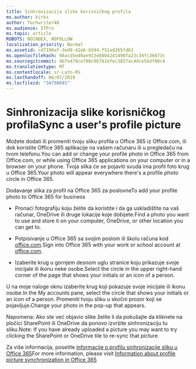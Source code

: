 ```yaml
---
title: Sinhronizacija slike korisničkog profila
ms.author: kirks
author: Techwriter40
ms.audience: ITPro
ms.topic: article
ROBOTS: NOINDEX, NOFOLLOW
localization_priority: Normal
ms.assetid: cd7196af-3ed9-42e6-b594-f51ad265fd63
ms.openlocfilehash: 98acd5e40ae913e8804241498fa23c34fc36673c
ms.sourcegitcommit: 4b7e478ce700c0b781efec3857ac4dce5bdf00c6
ms.translationtype: MT
ms.contentlocale: sr-Latn-RS
ms.lasthandoff: 06/07/2019
ms.locfileid: "34756691"
---
```

# <a name="sync-a-users-profile-picture"></a><span data-ttu-id="2a324-102">Sinhronizacija slike korisničkog profila</span><span class="sxs-lookup"><span data-stu-id="2a324-102">Sync a user's profile picture</span></span>

<span data-ttu-id="2a324-103">Možete dodati ili promeniti tvoju sliku profila u Office 365 iz Office.com, ili dok koristite Office 365 aplikacije na vašem računaru ili u pregledaču na tvom telefonu.</span><span class="sxs-lookup"><span data-stu-id="2a324-103">You can add or change your profile photo in Office 365 from Office.com, or while using Office 365 applications on your computer or in a browser on your phone.</span></span> <span data-ttu-id="2a324-104">Tvoja slika će se pojaviti svuda ima profil foto krug u Office 365.</span><span class="sxs-lookup"><span data-stu-id="2a324-104">Your photo will appear everywhere there's a profile photo circle in Office 365.</span></span>

<span data-ttu-id="2a324-105">Dodavanje slika za profil na Office 365 za poslovne</span><span class="sxs-lookup"><span data-stu-id="2a324-105">To add your profile photo to Office 365 for business</span></span>

- <span data-ttu-id="2a324-106">Pronaći fotografiju koju želite da koristite i da ga uskladištite na vaš računar, OneDrive ili druge lokacije koje dobijete.</span><span class="sxs-lookup"><span data-stu-id="2a324-106">Find a photo you want to use and store it on your computer, OneDrive, or other location you can get to.</span></span>

- <span data-ttu-id="2a324-107">Potpisivanje u Office 365 sa svojim poslom ili školu računa kod [office.com](http://www.office.com).</span><span class="sxs-lookup"><span data-stu-id="2a324-107">Sign into Office 365 with your work or school account at [office.com](http://www.office.com).</span></span>

- <span data-ttu-id="2a324-108">Izaberite krug u gornjem desnom uglu stranice koju prikazuje svoje inicijale ili ikonu neke osobe.</span><span class="sxs-lookup"><span data-stu-id="2a324-108">Select the circle in the upper right-hand corner of the page that shows your initials or an icon of a person.</span></span>

<span data-ttu-id="2a324-109">U na moje naloge oknu izaberite krug koji pokazuje svoje inicijale ili ikonu osobe.</span><span class="sxs-lookup"><span data-stu-id="2a324-109">In the My accounts pane, select the circle that shows your initials or an icon of a person.</span></span> <span data-ttu-id="2a324-110">Promeniti tvoju sliku u skočni prozor koji se pojavljuje.</span><span class="sxs-lookup"><span data-stu-id="2a324-110">Change your photo in the pop-up that appears.</span></span>

<span data-ttu-id="2a324-111">Napomena: Ako ste već objavio slike želite li da pokušajte da kliknete na pločici SharePoint ili OneDrive da ponovo izvršite sinhronizaciju tu sliku.</span><span class="sxs-lookup"><span data-stu-id="2a324-111">Note: If you have already uploaded a picture you may want to try clicking the SharePoint or OneDrive tile to re-sync that picture.</span></span>

<span data-ttu-id="2a324-112">Za više informacija, posetite [informacije o profilu sinhronizacije sliku u Office 365](https://support.office.com/article/information-about-profile-picture-synchronization-in-office-365-20594d76-d054-4af4-a660-401133e3d48a?ui=en-US&amp;rs=en-US&amp;ad=US)</span><span class="sxs-lookup"><span data-stu-id="2a324-112">For more information, please visit [Information about profile picture synchronization in Office 365](https://support.office.com/article/information-about-profile-picture-synchronization-in-office-365-20594d76-d054-4af4-a660-401133e3d48a?ui=en-US&amp;rs=en-US&amp;ad=US)</span></span>

